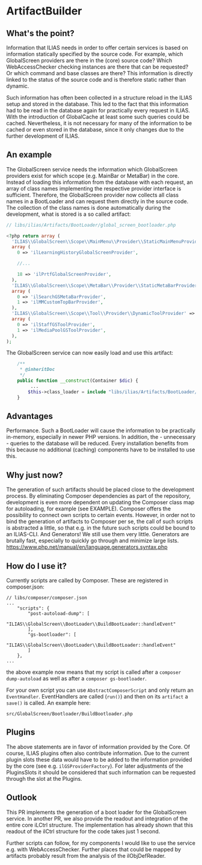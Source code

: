ArtifactBuilder
===============

## What's the point?
Information that ILIAS needs in order to offer certain services is based on information statically specified by the source code. For example, which GlobalScreen providers are there in the (core) source code? Which WebAccessChecker checking instances are there that can be requested? Or which command and base classes are there? This information is directly linked to the status of the source code and is therefore static rather than dynamic.

Such information has often been collected in a structure reload in the ILIAS setup and stored in the database. This led to the fact that this information had to be read in the database again for practically every request in ILIAS. With the introduction of GlobalCache at least some such queries could be cached. Nevertheless, it is not necessary for many of the information to be cached or even stored in the database, since it only changes due to the further development of ILIAS.

## An example
The GlobalScreen service needs the information which GlobalScreen providers exist for which scope (e.g. MainBar or MetaBar) in the core. Instead of loading this information from the database with each request, an array of class names implementing the respective provider interface is sufficient. Therefore, the GlobalScreen provider now collects all class names in a BootLoader and can request them directly in the source code. The collection of the class names is done automatically during the development, what is stored is a so called artifact:

```php
// libs/ilias/Artifacts/BootLoader/global_screen_bootloader.php

<?php return array (
  'ILIAS\\GlobalScreen\\Scope\\MainMenu\\Provider\\StaticMainMenuProvider' => 
  array (
    0 => 'ilLearningHistoryGlobalScreenProvider',

	//...

    18 => 'ilPrtfGlobalScreenProvider',
  ),
  'ILIAS\\GlobalScreen\\Scope\\MetaBar\\Provider\\StaticMetaBarProvider' => 
  array (
    0 => 'ilSearchGSMetaBarProvider',
    1 => 'ilMMCustomTopBarProvider',
  ),
  'ILIAS\\GlobalScreen\\Scope\\Tool\\Provider\\DynamicToolProvider' => 
  array (
    0 => 'ilStaffGSToolProvider',
    1 => 'ilMediaPoolGSToolProvider',
  ),
);

```

The GlobalScreen service can now easily load and use this artifact:

```php
	/**
	 * @inheritDoc
	 */
	public function __construct(Container $dic) {
		 ... 
		$this->class_loader = include "libs/ilias/Artifacts/BootLoader/global_screen_bootloader.php";
	}

```

## Advantages
Performance. Such a BootLoader will cause the information to be practically in-memory, especially in newer PHP versions. In addition, the - unnecessary - queries to the database will be reduced. Every installation benefits from this because no additional (caching) components have to be installed to use this.

## Why just now?
The generation of such artifacts should be placed close to the development process. By eliminating Composer dependencies as part of the repository, development is even more dependent on updating the Composer class map for autoloading, for example (see EXAMPLE). Composer offers the possibility to connect own scripts to certain events. 
However, in order not to bind the generation of artifacts to Composer per se, the call of such scripts is abstracted a little, so that e.g. in the future such scripts could be bound to an ILIAS-CLI.
And Generators! We still use them very little. Generators are brutally fast, especially to quickly go through and minimize large lists. https://www.php.net/manual/en/language.generators.syntax.php

## How do I use it?
Currently scripts are called by Composer. These are registered in composer.json:

```
// libs/composer/composer.json
...
	"scripts": {
		"post-autoload-dump": [
			"ILIAS\\GlobalScreen\\BootLoader\\BuildBootLoader::handleEvent"
		],
		"gs-bootloader": [
			"ILIAS\\GlobalScreen\\BootLoader\\BuildBootLoader::handleEvent"
		]
	},
...
```

the above example now means that my script is called after a `composer dump-autoload` as well as after a `composer gs-bootloader`.

For your own script you can use `AbstractComposerScript` and only return an `EventHandler`. EventHandlers are called (`run()`) and then on its `artifact` a `save()` is called. An example here: 

`src/GlobalScreen/Bootloader/BuildBootloader.php`

## Plugins
The above statements are in favor of information provided by the Core. Of course, ILIAS plugins often also contribute information. Due to the current plugin slots these data would have to be added to the information provided by the core (see e.g. `ilGSProviderFactory`). For later adjustments of the PluginsSlots it should be considered that such information can be requested through the slot at the Plugins.

## Outlook
This PR implements the generation of a boot loader for the GlobalScreen service. In another PR, we also provide the readout and integration of the entire core iLCtrl structure. The implementation has already shown that this readout of the ilCtrl structure for the code takes just 1 second.

Further scripts can follow, for my components I would like to use the service e.g. with WebAccessChecker. Further places that could be mapped by artifacts probably result from the analysis of the ilObjDefReader.